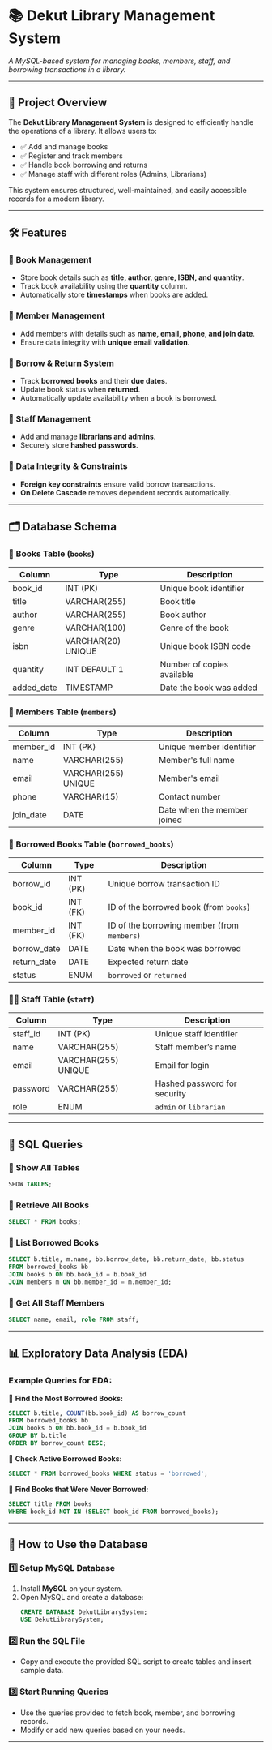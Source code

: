 # 📚 Dekut Library Management System

*A MySQL-based system for managing books, members, staff, and borrowing transactions in a library.*

--- 

## 📖 Project Overview

The **Dekut Library Management System** is designed to efficiently handle the operations of a library. It allows users to:

- ✅ Add and manage books
- ✅ Register and track members
- ✅ Handle book borrowing and returns
- ✅ Manage staff with different roles (Admins, Librarians)

This system ensures structured, well-maintained, and easily accessible records for a modern library.

---

## 🛠️ Features

### 📌 Book Management
- Store book details such as **title, author, genre, ISBN, and quantity**.
- Track book availability using the **quantity** column.
- Automatically store **timestamps** when books are added.

### 📌 Member Management
- Add members with details such as **name, email, phone, and join date**.
- Ensure data integrity with **unique email validation**.

### 📌 Borrow & Return System
- Track **borrowed books** and their **due dates**.
- Update book status when **returned**.
- Automatically update availability when a book is borrowed.

### 📌 Staff Management
- Add and manage **librarians and admins**.
- Securely store **hashed passwords**.

### 📌 Data Integrity & Constraints
- **Foreign key constraints** ensure valid borrow transactions.
- **On Delete Cascade** removes dependent records automatically.

---
## 🗂️ Database Schema

### 📘 Books Table (`books`)

| Column      | Type           | Description                    |
|------------|--------------|--------------------------------|
| book_id    | INT (PK)      | Unique book identifier        |
| title      | VARCHAR(255)  | Book title                    |
| author     | VARCHAR(255)  | Book author                   |
| genre      | VARCHAR(100)  | Genre of the book             |
| isbn       | VARCHAR(20) UNIQUE | Unique book ISBN code |
| quantity   | INT DEFAULT 1 | Number of copies available    |
| added_date | TIMESTAMP     | Date the book was added       |


### 👥 Members Table (`members`)

| Column      | Type          | Description                  |
|------------|--------------|------------------------------|
| member_id  | INT (PK)     | Unique member identifier     |
| name       | VARCHAR(255) | Member's full name          |
| email      | VARCHAR(255) UNIQUE | Member's email  |
| phone      | VARCHAR(15)  | Contact number              |
| join_date  | DATE         | Date when the member joined |

### 🔄 Borrowed Books Table (`borrowed_books`)

| Column      | Type        | Description                              |
|------------|------------|------------------------------------------|
| borrow_id  | INT (PK)   | Unique borrow transaction ID             |
| book_id    | INT (FK)   | ID of the borrowed book (from `books`)   |
| member_id  | INT (FK)   | ID of the borrowing member (from `members`) |
| borrow_date| DATE       | Date when the book was borrowed          |
| return_date| DATE       | Expected return date                     |
| status     | ENUM       | `borrowed` or `returned`                 |

### 👨‍💼 Staff Table (`staff`)

| Column    | Type          | Description                      |
|----------|--------------|----------------------------------|
| staff_id | INT (PK)     | Unique staff identifier         |
| name     | VARCHAR(255) | Staff member’s name            |
| email    | VARCHAR(255) UNIQUE | Email for login |
| password | VARCHAR(255) | Hashed password for security   |
| role     | ENUM        | `admin` or `librarian`          |

---

## 📂 SQL Queries

### 📌 Show All Tables
```sql
SHOW TABLES;
```

### 📌 Retrieve All Books
```sql
SELECT * FROM books;
```

### 📌 List Borrowed Books
```sql
SELECT b.title, m.name, bb.borrow_date, bb.return_date, bb.status
FROM borrowed_books bb
JOIN books b ON bb.book_id = b.book_id
JOIN members m ON bb.member_id = m.member_id;
```

### 📌 Get All Staff Members
```sql
SELECT name, email, role FROM staff;
```

---

## 📊 Exploratory Data Analysis (EDA)

### Example Queries for EDA:

📌 **Find the Most Borrowed Books:**
```sql
SELECT b.title, COUNT(bb.book_id) AS borrow_count
FROM borrowed_books bb
JOIN books b ON bb.book_id = b.book_id
GROUP BY b.title
ORDER BY borrow_count DESC;
```

📌 **Check Active Borrowed Books:**
```sql
SELECT * FROM borrowed_books WHERE status = 'borrowed';
```

📌 **Find Books that Were Never Borrowed:**
```sql
SELECT title FROM books
WHERE book_id NOT IN (SELECT book_id FROM borrowed_books);
```

---

## 🚀 How to Use the Database

### 1️⃣ Setup MySQL Database
1. Install **MySQL** on your system.
2. Open MySQL and create a database:
   ```sql
   CREATE DATABASE DekutLibrarySystem;
   USE DekutLibrarySystem;
   ```

### 2️⃣ Run the SQL File
- Copy and execute the provided SQL script to create tables and insert sample data.

### 3️⃣ Start Running Queries
- Use the queries provided to fetch book, member, and borrowing records.
- Modify or add new queries based on your needs.

---

